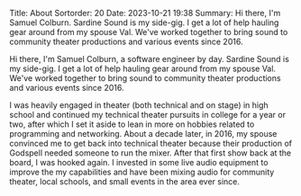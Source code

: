 Title: About
Sortorder: 20
Date: 2023-10-21 19:38
Summary: Hi there, I'm Samuel Colburn. Sardine Sound is my side-gig. I get a lot of help hauling gear around from my spouse Val. We've worked together to bring sound to community theater productions and various events since 2016.

Hi there, I'm Samuel Colburn, a software engineer by day. Sardine Sound is my side-gig. I get a lot of help hauling gear around from my spouse Val. We've worked together to bring sound to community theater productions and various events since 2016.

I was heavily engaged in theater (both technical and on stage) in high school and continued my technical theater pursuits in college for a year or two, after which I set it aside to lean in more on hobbies related to programming and networking. About a decade later, in 2016, my spouse convinced me to get back into technical theater because their production of Godspell needed someone to run the mixer. After that first show back at the board, I was hooked again. I invested in some live audio equipment to improve the my capabilities and have been mixing audio for community theater, local schools, and small events in the area ever since.